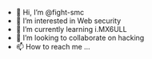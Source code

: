 - 👋 Hi, I’m @fight-smc
- 👀 I’m interested in Web security
- 🌱 I’m currently learning i.MX6ULL
- 💞️ I’m looking to collaborate on hacking
- 📫 How to reach me ...

<!---
fight-smc/fight-smc is a ✨ special ✨ repository because its `README.md` (this file) appears on your GitHub profile.
You can click the Preview link to take a look at your changes.
--->
